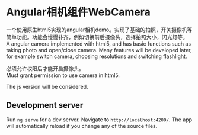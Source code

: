 # Angular相机组件WebCamera 

一个使用原生html5实现的angular相机demo。实现了基础的拍照，开关摄像机等简单功能。功能会慢慢补齐，例如切换前后摄像头，选择拍照大小，闪光灯等。  
A angular camera implemented with html5, and has basic functions such as taking photo and open/close camera. Many features will be developed later, for example switch camera, choosing resolutions and switching flashlight. 

必须允许权限后才能开启摄像头。  
Must grant permission to use camera in html5.  

The js version will be considered.

## Development server

Run `ng serve` for a dev server. Navigate to `http://localhost:4200/`. The app will automatically reload if you change any of the source files.
